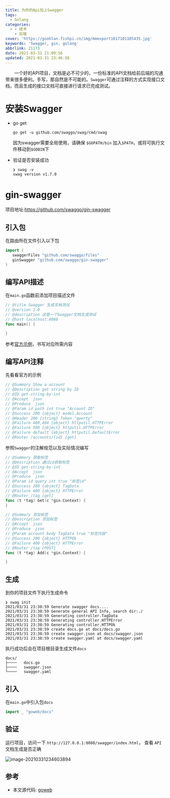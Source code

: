 ```yaml
---
title: 为你的Api加上Swagger
tags:
  - Golang
categories:
  - - 技术
    - 后端
cover: 'https://goohlan.fishpi.cn/img/mmexport1617101105435.jpg'
keywords: 'Swagger, gin, golang'
abbrlink: 21173
date: 2021-03-31 21:09:56
updated: 2021-03-31 23:46:56
---
```


&emsp;&emsp;一个好的API项目，文档是必不可少的，一份标准的API文档给前后端的沟通带来很多便利。手写，那自然是不可能的。`Swagger`可通过注释的方式实现接口文档，而且生成的接口文档可直接进行请求已完成测试。

# 安装Swagger

- go get

  ```
  go get -u github.com/swaggo/swag/cmd/swag
  ```

  因为swagger需要全局使用，请确保 `$GOPATH/bin` 加入`$PATH`，或将可执行文件移动到`$GOBIN`下

- 验证是否安装成功

  ```shell
  ❯ swag -v
  swag version v1.7.0
  ```



# gin-swagger

项目地址:https://github.com/swaggo/gin-swagger

## 引入包

在路由所在文件引入以下包

```go
import (
   swaggerFiles "github.com/swaggo/files"
   ginSwagger "github.com/swaggo/gin-swagger"
)
```

## 编写API描述

在`main.go`函数前添加项目描述文件

```go
// @title Swagger 生成文档测试
// @version 1.0
// @description 这是一个Swagger文档生成测试
// @host localhost:8088
func main() {

}
```

参考[官方示例](https://github.com/swaggo/swag/blob/master/README_zh-CN.md#%E5%A6%82%E4%BD%95%E4%B8%8Egin%E9%9B%86%E6%88%90)，书写对应所需内容

## 编写API注释

先看看官方的示例

```go
// @Summary Show a account
// @Description get string by ID
// @ID get-string-by-int
// @Accept  json
// @Produce  json
// @Param id path int true "Account ID"
// @Success 200 {object} model.Account
// @Header 200 {string} Token "qwerty"
// @Failure 400,404 {object} httputil.HTTPError
// @Failure 500 {object} httputil.HTTPError
// @Failure default {object} httputil.DefaultError
// @Router /accounts/{id} [get]
```

参照`Swagger`的注解规范以及实际情况编写

```go
// @Summary 获取标签
// @Description 通过id获取标签
// @ID get-string-by-int
// @Accept  json
// @Produce  json
// @Param id query int true "标签id"
// @Success 200 {object} TagData
// @Failure 400 {object} HTTPError
// @Router /tag [get]
func (t *tag) Get(c *gin.Context) {
}

// @Summary 添加标签
// @Description 添加标签
// @Accept  json
// @Produce  json
// @Param account body TagData true "标签内容"
// @Success 200 {object} HTTPOk
// @Failure 400 {object} HTTPError
// @Router /tag [POST]
func (t *tag) Add(c *gin.Context) {

}
```

## 生成

到你的项目文件下执行生成命令

```shell
❯ swag init
2021/03/31 23:38:59 Generate swagger docs....
2021/03/31 23:38:59 Generate general API Info, search dir:./
2021/03/31 23:38:59 Generating controller.TagData
2021/03/31 23:38:59 Generating controller.HTTPError
2021/03/31 23:38:59 Generating controller.HTTPOk
2021/03/31 23:38:59 create docs.go at docs/docs.go
2021/03/31 23:38:59 create swagger.json at docs/swagger.json
2021/03/31 23:38:59 create swagger.yaml at docs/swagger.yaml
```

执行成功后会在项目根目录生成文件`docs`

```
docs/
├────   docs.go
├────   swagger.json
└────   swagger.yaml
```

## 引入

在`main.go`中引入包`docs`

```go
import _ "goweb/docs"
```

## 验证

运行项目，访问一下 `http://127.0.0.1:8088/swagger/index.html`， 查看 `API` 文档生成是否正确

![image-20210331234603894](https://goohlan.fishpi.cn/img/image-20210331234603894.png)

## 参考

* 本文源代码: [goweb](https://github.com/gooohlan/goweb.git)
